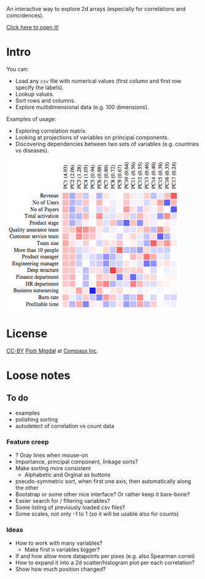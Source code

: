 An interactive way to explore 2d arrays
(especially for correlations and coincidences).

[Click here to open it!](http://compassinc.github.io/correlation-explorer/)

# Intro

You can:

* Load any `csv` file with numerical values
(first column and first row specify the labels). 
* Lookup values.
* Sort rows and columns. 
* Explore multidimensional data (e.g. 100 dimensions).

Examples of usage:

* Exploring correlation matrix.
* Looking at projections of variables on principal components.
* Discovering dependencies between two sets of variables (e.g. countries vs diseases).

![Correlation Explorer - Screenshot](screenshot.png)

# License 

[CC-BY](http://creativecommons.org/licenses/by/3.0/)
[Piotr Migdał](http://migdal.wikidot.com/)
at [Compass Inc](https://www.startupcompass.co/).

# Loose notes

## To do

* examples
* polishing sorting
* autodetect of correlation vs count data

### Feature creep

* ? Gray lines when mouse-on
* Importance, principal component, linkage sorts?
* Make sorting more consistent
	* Alphabetic and Orginal as buttons 
* pseudo-symmetric sort, when first one axis, then automatically along the other
* Bootstrap or some other nice interface? Or rather keep it bare-bone?
* Easier search for / filtering variables?
* Some listing of previously loaded csv files?
* Some scales, not only -1 to 1 (so it will be usable also for counts)

### Ideas

* How to work with many variables?
	* Make first n variables bigger?
* If and how allow more datapoints per pixes (e.g. also Spearman correl)
* How to expand it into a 2d scatter/histogram plot per each correlation?
* Show how much position changed?
